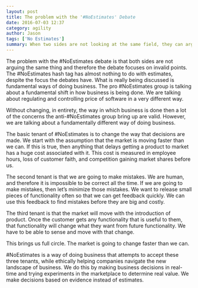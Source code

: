 ```yaml
---
layout: post
title: The problem with the '#NoEstimates' Debate
date: 2016-07-03 12:37
category: agility
author: Jason
tags: ['No Estimates']
summary: When two sides are not looking at the same field, they can argue pointlessly.
---
```


The problem with the #NoEstimates debate is that both sides are not arguing the same thing and therefore the debate focuses on invalid points. The #NoEstimates hash tag has almost nothing to do with estimates, despite the focus the debates have. What is really being discussed is fundamental ways of doing business.  The pro #NoEstimates group is talking about a fundamental shift in how business is being done. We are talking about regulating and controlling price of software in a very different way.

Without changing, in entirety, the way in which business is done then a lot of the concerns the anti-#NoEstimates group bring up are valid. However, we are talking about a fundamentally different way of doing business.

The basic tenant of #NoEstimates is to change the way that decisions are made. We start with the assumption that the market is moving faster than we can. If this is true, then anything that delays getting a product to market has a huge cost associated with it. This cost is measured in employee hours, loss of customer faith, and competition gaining market shares before us.

The second tenant is that we are going to make mistakes. We are human, and therefore it is impossible to be correct all the time. If we are going to make mistakes, then let’s minimize those mistakes. We want to release small pieces of functionality often so that we can get feedback quickly. We can use this feedback to find mistakes before they are big and costly.

The third tenant is that the market will move with the introduction of product. Once the customer gets any functionality that is useful to them, that functionality will change what they want from future functionality. We have to be able to sense and move with that change.

This brings us full circle. The market is going to change faster than we can.

#NoEstimates is a way of doing business that attempts to accept these three tenants, while ethically helping companies navigate the new landscape of business. We do this by making business decisions in real-time and trying experiments in the marketplace to determine real value. We make decisions based on evidence instead of estimates.   
